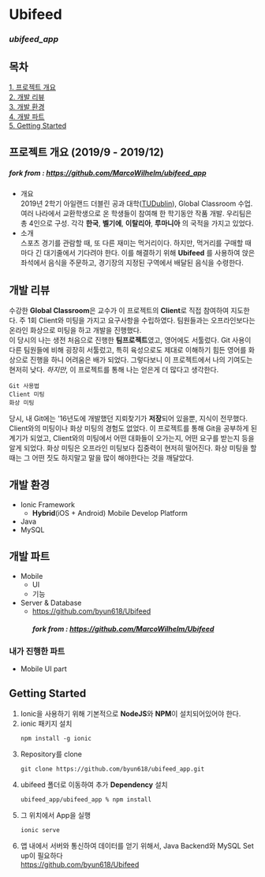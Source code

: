 # Ubifeed 
### _ubifeed_app_

## 목차
[1. 프로젝트 개요](#프로젝트-개요)   
[2. 개발 리뷰](#개발-리뷰)  
[3. 개발 환경](#개발-환경)  
[4. 개발 파트](#개발-파트)  
[5. Getting Started](#Getting-Started)

## 프로젝트 개요 (2019/9 - 2019/12)
##### fork from : https://github.com/MarcoWilhelm/ubifeed_app
* 개요  
2019년 2학기 아일랜드 더블린 공과 대학([TUDublin](https://www.tudublin.ie/)), Global Classroom 수업. 여러 나라에서 교환학생으로 온 학생들이 참여해 한 학기동안 작품 개발. 우리팀은 총 4인으로 구성. 각각 __한국__, __벨기에__, __이탈리아__, __루마니아__ 의 국적을 가지고 있었다.
* 소개  
스포츠 경기를 관람할 때, 또 다른 재미는 먹거리이다. 하지만, 먹거리를 구매할 때 마다 긴 대기줄에서 기다려야 한다. 이를 해결하기 위해 __Ubifeed__ 를 사용하여 앉은 좌석에서 음식을 주문하고, 경기장의 지정된 구역에서 배달된 음식을 수령한다.

## 개발 리뷰
수강한 **Global Classroom**은 교수가 이 프로젝트의 **Client**로 직접 참여하여 지도한다. 주 1회 Client와 미팅을 가지고 요구사항을 수립하였다. 팀원들과는 오프라인보다는 온라인 화상으로 미팅을 하고 개발을 진행했다.   
이 당시의 나는 생전 처음으로 진행한 **팀프로젝트**였고, 영어에도 서툴렀다. Git 사용이 다른 팀원들에 비해 굉장히 서툴렀고, 특히 육성으로도 제대로 이해하기 힘든 영어를 화상으로 진행을 하니 어려움은 배가 되었다. 그렇다보니 이 프로젝트에서 나의 기여도는 현저히 낮다. _하지만_, 이 프로젝트를 통해 나는 얻은게 더 많다고 생각한다.      
```
Git 사용법
Client 미팅
화상 미팅     
```
당시, 내 Git에는 '16년도에 개발했던 지뢰찾기가 **저장**되어 있을뿐, 지식이 전무했다. Client와의 미팅이나 화상 미팅의 경험도 없었다. 이 프로젝트를 통해 Git을 공부하게 된 계기가 되었고, Client와의 미팅에서 어떤 대화들이 오가는지, 어떤 요구를 받는지 등을 알게 되었다. 화상 미팅은 오프라인 미팅보다 집중력이 현저히 떨어진다. 화상 미팅을 할때는 그 어떤 짓도 하지말고 말을 많이 해야한다는 것을 깨달았다.

## 개발 환경
* Ionic Framework   
    * __Hybrid__(iOS + Android) Mobile Develop Platform
* Java
* MySQL

## 개발 파트
* Mobile    
    * UI    
    * 기능
* Server & Database     
    * https://github.com/byun618/Ubifeed    
        ##### fork from : https://github.com/MarcoWilhelm/Ubifeed
### 내가 진행한 파트
* Mobile UI part

## Getting Started
1. Ionic을 사용하기 위해 기본적으로 **NodeJS**와 **NPM**이 설치되어있어야 한다.
2. ionic 패키지 설치
    ```
    npm install -g ionic
    ```
3. Repository를 clone
    ```
    git clone https://github.com/byun618/ubifeed_app.git
    ```
4. ubifeed 폴더로 이동하여 추가 **Dependency** 설치
    ```
    ubifeed_app/ubifeed_app % npm install
    ```
5. 그 위치에서 App을 실행
    ```
    ionic serve
    ```
6. 앱 내에서 서버와 통신하여 데이터를 얻기 위해서, Java Backend와 MySQL Set up이 필요하다   
        https://github.com/byun618/Ubifeed
    
